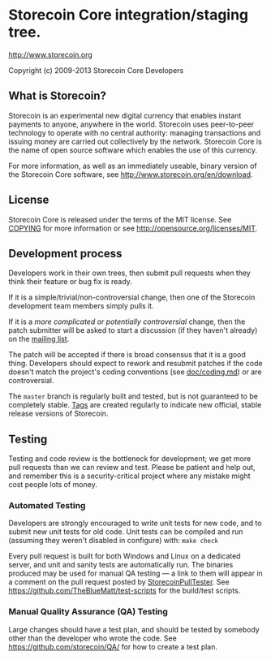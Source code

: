Storecoin Core integration/staging tree.
=====================================

http://www.storecoin.org

Copyright (c) 2009-2013 Storecoin Core Developers

What is Storecoin?
----------------

Storecoin is an experimental new digital currency that enables instant payments to
anyone, anywhere in the world. Storecoin uses peer-to-peer technology to operate
with no central authority: managing transactions and issuing money are carried
out collectively by the network. Storecoin Core is the name of open source
software which enables the use of this currency.

For more information, as well as an immediately useable, binary version of
the Storecoin Core software, see http://www.storecoin.org/en/download.

License
-------

Storecoin Core is released under the terms of the MIT license. See [COPYING](COPYING) for more
information or see http://opensource.org/licenses/MIT.

Development process
-------------------

Developers work in their own trees, then submit pull requests when they think
their feature or bug fix is ready.

If it is a simple/trivial/non-controversial change, then one of the Storecoin
development team members simply pulls it.

If it is a *more complicated or potentially controversial* change, then the patch
submitter will be asked to start a discussion (if they haven't already) on the
[mailing list](http://sourceforge.net/mailarchive/forum.php?forum_name=storecoin-development).

The patch will be accepted if there is broad consensus that it is a good thing.
Developers should expect to rework and resubmit patches if the code doesn't
match the project's coding conventions (see [doc/coding.md](doc/coding.md)) or are
controversial.

The `master` branch is regularly built and tested, but is not guaranteed to be
completely stable. [Tags](https://github.com/storecoin/storecoin/tags) are created
regularly to indicate new official, stable release versions of Storecoin.

Testing
-------

Testing and code review is the bottleneck for development; we get more pull
requests than we can review and test. Please be patient and help out, and
remember this is a security-critical project where any mistake might cost people
lots of money.

### Automated Testing

Developers are strongly encouraged to write unit tests for new code, and to
submit new unit tests for old code. Unit tests can be compiled and run (assuming they weren't disabled in configure) with: `make check`

Every pull request is built for both Windows and Linux on a dedicated server,
and unit and sanity tests are automatically run. The binaries produced may be
used for manual QA testing — a link to them will appear in a comment on the
pull request posted by [StorecoinPullTester](https://github.com/StorecoinPullTester). See https://github.com/TheBlueMatt/test-scripts
for the build/test scripts.

### Manual Quality Assurance (QA) Testing

Large changes should have a test plan, and should be tested by somebody other
than the developer who wrote the code.
See https://github.com/storecoin/QA/ for how to create a test plan.
